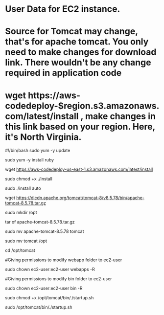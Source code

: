
# User Data for EC2 instance. 
# Source for Tomcat may change, that's for apache tomcat. You only need to make changes for download link. There wouldn't be any change required in application code 
# wget https://aws-codedeploy-$region.s3.amazonaws.com/latest/install , make changes in this link based on your region. Here, it's North Virginia.
 
 #!/bin/bash
sudo yum -y update

sudo yum -y install ruby

wget https://aws-codedeploy-us-east-1.s3.amazonaws.com/latest/install

sudo chmod +x ./install

sudo ./install auto

wget https://dlcdn.apache.org/tomcat/tomcat-8/v8.5.78/bin/apache-tomcat-8.5.78.tar.gz

sudo mkdir /opt

tar xf apache-tomcat-8.5.78.tar.gz

sudo mv apache-tomcat-8.5.78 tomcat

sudo mv tomcat /opt

cd  /opt/tomcat

#Giving permissions to modify webapp folder to ec2-user

sudo chown ec2-user:ec2-user webapps -R

#Giving permissions to modify bin folder to ec2-user

sudo chown ec2-user:ec2-user bin -R

sudo chmod +x /opt/tomcat/bin/./startup.sh

sudo /opt/tomcat/bin/./startup.sh
